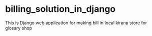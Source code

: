 # billing_solution_in_django
This is Django web application for making bill in local kirana store for glosary shop
